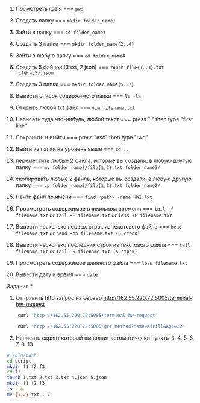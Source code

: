 1) Посмотреть где я === ```pwd```
2) Создать папку === ```mkdir folder_name1```
3) Зайти в папку === ```cd folder_name1```
4) Создать 3 папки === ```mkdir folder_name{2..4}```
5) Зайти в любую папку === ```cd folder_name4```
6) Создать 5 файлов (3 txt, 2 json) === ```touch file{1..3}.txt file{4,5}.json```
7) Создать 3 папки === ```mkdir folder_name{5..7}```
8) Вывести список содержимого папки === ```ls -la```
9) Открыть любой txt файл === ```vim filename.txt```
10) Написать туда что-нибудь, любой текст === press "i" then type "first line"
11) Сохранить и выйти === press "esc" then type ":wq"
12) Выйти из папки на уровень выше === ```cd ..```
13) переместить любые 2 файла, которые вы создали, в любую другую папку === ```mv folder_name2/file{1,2}.txt folder_name3/```
14) скопировать любые 2 файла, которые вы создали, в любую другую папку === ```cp folder_name3/file{1,2}.txt folder_name2/```
15) Найти файл по имени === ```find <path> -name HW1.txt```
16) Просмотреть содержимое в реальном времени === ```tail -f filename.txt``` *or* ```tail -F filename.txt``` *or* ```less +F filename.txt```
17) Вывести несколько первых строк из текстового файла === ``` head filename.txt ```
							*or* ```head -n5 filename.txt (5 строк)```
18) Вывести несколько последних строк из текстового файла === ```tail filename.txt```
							*or* ```tail -5 filename.txt (5 строк)```

19) Просмотреть содержимое длинного файла === ```less filename.txt```
20) Вывести дату и время === ```date```

Задание *
1) Отправить http запрос на сервер http://162.55.220.72:5005/terminal-hw-request 
```Bash
	curl "http://162.55.220.72:5005/terminal-hw-request" 

	curl "http://162.55.220.72:5005/get_method?name=Kirill&age=22"
```
2) Написать скрипт который выполнит автоматически пункты 3, 4, 5, 6, 7, 8, 13 
```Bash
#!/bin/bash
cd script
mkdir f1 f2 f3
cd f1
touch 1.txt 2.txt 3.txt 4.json 5.json
mkdir f1 f2 f3
ls -la
mv {1,2}.txt ../
```
